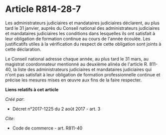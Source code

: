 # Article R814-28-7

Les administrateurs judiciaires et mandataires judiciaires déclarent, au plus tard le 31 janvier, auprès du Conseil national
des administrateurs judiciaires et mandataires judiciaires les conditions dans lesquelles ils ont satisfait à leur obligation
de formation continue au cours de l'année écoulée. Les justificatifs utiles à la vérification du respect de cette obligation
sont joints à cette déclaration.

Le Conseil national adresse chaque année, au plus tard le 31 mars, au magistrat coordonnateur mentionné au deuxième alinéa de
l'article R. 811-40, la liste des administrateurs judiciaires et mandataires judiciaires qui n'ont pas satisfait à leur
obligation de formation professionnelle continue et précise les mesures mises en œuvre aux fins de la faire respecter.

**Liens relatifs à cet article**

_Créé par_:

  - Décret n°2017-1225 du 2 août 2017 - art. 3

_Cite_:

  - Code de commerce - art. R811-40
